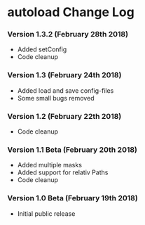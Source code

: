 # autoload Change Log

### Version 1.3.2 (February 28th 2018)
* Added setConfig
* Code cleanup

### Version 1.3 (February 24th 2018)
* Added load and save config-files
* Some small bugs removed

### Version 1.2 (February 22th 2018)
* Code cleanup

### Version 1.1 Beta (February 20th 2018)
* Added multiple masks
* Added support for relativ Paths
* Code cleanup

### Version 1.0 Beta (February 19th 2018)
* Initial public release
